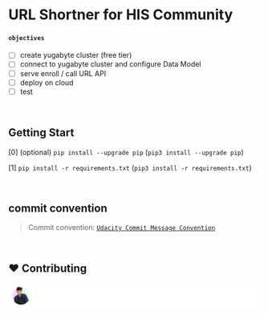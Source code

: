 # URL Shortner for HIS Community

#### `objectives`

- [ ] create yugabyte cluster (free tier)
- [ ] connect to yugabyte cluster and configure Data Model
- [ ] serve enroll / call URL API
- [ ] deploy on cloud
- [ ] test

<br>

## Getting Start

[0] (optional) `pip install --upgrade pip` (`pip3 install --upgrade pip`)

[1] `pip install -r requirements.txt` (`pip3 install -r requirements.txt`)

<br>

## commit convention

> Commit convention: [`Udacity Commit Message Convention`](https://udacity.github.io/git-styleguide/)

<br>

## ❤️ Contributing

[![](/CONTRIBUTORS.svg)](https://github.com/PresentJay/large-flask-directory-structure-practice/graphs/contributors)
